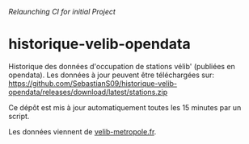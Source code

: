 _Relaunching CI for initial Project_
# historique-velib-opendata

Historique des données d'occupation de stations vélib' (publiées en opendata).
Les données à jour peuvent être téléchargées sur:
https://github.com/SebastianS09/historique-velib-opendata/releases/download/latest/stations.zip

Ce dépôt est mis à jour automatiquement toutes les 15 minutes par un script.

Les données viennent de [velib-metropole.fr](https://www.velib-metropole.fr/donnees-open-data-gbfs-du-service-velib-metropole).
